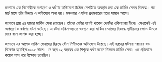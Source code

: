জাপানে এক কিশোরীকে অপহরণ ও ধর্ষণের অভিযোগ উঠেছে দেশটিতে অবস্থান করা এক মার্কিন সেনার বিরুদ্ধে। গত মার্চ মাসে তাঁর বিরুদ্ধে এ অভিযোগ আনা হয়। মঙ্গলবার এ ঘটনা প্রথমবারের মতো সামনে আসে।

জাপানে প্রায় ৫৪ হাজার মার্কিন সেনা রয়েছেন। তাঁদের বেশির ভাগই থাকেন দেশটির ওকিনাওয়া দ্বীপে। সেখানেই এই অপহরণ ও ধর্ষণের ঘটনা ঘটেছে। এ ঘটনা ওকিনাওয়াতে অবস্থান করা মার্কিন সেনাদের বিরুদ্ধে স্থানীয়দের ক্ষোভ উসকে দেবে বলে আশঙ্কা করা হচ্ছে।

জাপানে এর আগেও মার্কিন সেনাদের বিরুদ্ধে যৌন নিপীড়নের অভিযোগ উঠেছে। এই ধরনের ঘটনায় সবচেয়ে বড় বিক্ষোভ হয়েছিল ১৯৯৫ সালে। সে বছর ১২ বছরের এক শিশুকে ধর্ষণ করেন তিনজন মার্কিন সেনা। এর প্রতিবাদে কয়েক মাস ধরে বিক্ষোভ চলেছিল।
